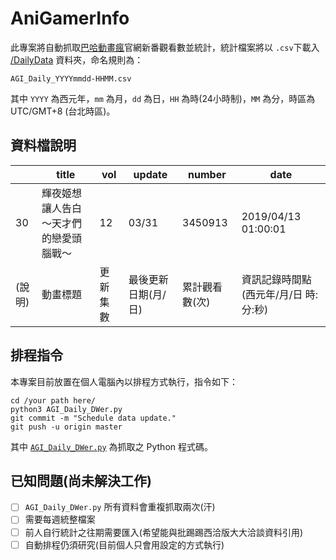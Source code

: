 # AniGamerInfo

此專案將自動抓取[巴哈動畫瘋](https://ani.gamer.com.tw)官網新番觀看數並統計，統計檔案將以 `.csv`下載入 [/DailyData](/DailyData) 資料夾，命名規則為：

```
AGI_Daily_YYYYmmdd-HHMM.csv
```

其中 `YYYY` 為西元年，`mm` 為月，`dd` 為日，`HH` 為時(24小時制)，`MM` 為分，時區為 UTC/GMT+8 (台北時區)。

## 資料檔說明

||title|vol|update|number|date|
|---|---|---|---|---|---|
| 30     | 輝夜姬想讓人告白～天才們的戀愛頭腦戰～ | 12   | 03/31  | 3450913 | 2019/04/13 01:00:01 |
|(說明)|動畫標題|更新集數|最後更新日期(月/日)|累計觀看數(次)|資訊記錄時間點 (西元年/月/日 時:分:秒)|

## 排程指令

本專案目前放置在個人電腦內以排程方式執行，指令如下：

```shell
cd /your path here/
python3 AGI_Daily_DWer.py
git commit -m "Schedule data update."
git push -u origin master
```

其中 [`AGI_Daily_DWer.py`](AGI_Daily_DWer.py) 為抓取之 Python 程式碼。

## 已知問題(尚未解決工作)

- [ ] `AGI_Daily_DWer.py` 所有資料會重複抓取兩次(汗)
- [ ] 需要每週統整檔案
- [ ] 前人自行統計之往期需要匯入(希望能與批踢踢西洽版大大洽談資料引用)
- [ ] 自動排程仍須研究(目前個人只會用設定的方式執行)
